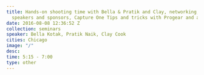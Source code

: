 ```yaml
---
title: Hands-on shooting time with Bella & Pratik and Clay, networking, mingle with
  speakers and sponsors, Capture One Tips and tricks with Progear and awesome giveaways!
date: 2016-08-08 12:36:52 Z
collection: seminars
speaker: Bella Kotak, Pratik Naik, Clay Cook
cities: Chicago
image: "/"
desc: 
time: 5:15 - 7:00
type: other
---
```


